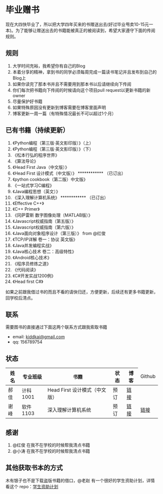 毕业赠书
======================================

现在大四快毕业了，所以把大学四年买来的书赠送出去(好过毕业甩卖10-15元一本)。为了能够让赠送出去的书籍能被真正的被阅读到，希望大家遵守下面的传阅规则。

## 规则 ##

1. 大学时间充裕，我希望你有自己的Blog
2. 本着分享的精神，拿到书的同学必须每周完成一篇读书笔记并且发布到自己的Blog上
3. 如果你读完了那本书并且不需要用到那本书以后请继续向下传阅
4. 你们每次把书籍向下传阅的时候请向这个项目pull request以更新书籍的新owner
5. 尽量保护好书籍
6. 如果特殊原因没有更新到博客需要在博客里面声明
7. 博客更新一周一篇（有特殊情况最长不可以超过1个月）

## 已有书籍（持续更新） ##

1. 《Python编程（第三版·英文影印版）》（上）
2. 《Python编程（第三版·英文影印版）》（下）
3. 《松本行弘的程序世界》
4. 《算法导论》
5. 《Head First Java（中文版）》
6. 《Head First 设计模式（中文版）》     ************      （已订出）
7. 《python cookbook（第二版）中文版》
8. 《一站式学习C编程》
9. 《Java编程思想（英文）》
10. 《深入理解计算机系统》               ************      （已订出）
11. 《Effective C++》
12. 《C++ Primer》
13. 《冈萨雷斯 数字图像处理（MATLAB版）》
14. 《Javascript权威指南（第五版）》
15. 《Javascript权威指南（第六版）》
16. 《Java面向对象程序设计（第三版）》 from @红俊
17. 《TCP/IP详解 卷一：协议 英文版》
18. 《Java并发编程实战》
19. 《Java核心技术 卷二：高级特性》
20. 《Android核心技术》
21. 《程序员修炼之道》
22. 《代码阅读》
23. 《C#开发实战1200例》
24. 《Head first C#》


如果之前跟我借过书的而且不看的请快归还，方便更新，后续还有更多书籍更新，回学校后清点。

## 联系 ##

需要图书的直接通过下面这两个联系方式跟我索取书籍

* email: kiddkai@gmail.com
* qq: 156789754


## 状态 ##

<table>
<thead>
    <tr><th>姓名</th><th>专业班级</th><th>书籍</th><th>状态</th><th>博客</th><td>Github</td></tr>
</thead>
<tbody>
    <tr><td>郝佳</td><td>计科1001</td><td>Head First 设计模式（中文版）</td><td>预订</td><td><a href="http://blog.csdn.net/haojiahj">链接</a></td><td></td></tr>
    <tr><td>谢峰</td><td>软件1103</td><td>深入理解计算机系统</td><td>预订</td><td><a href="http://xiefeng.sinaapp.com">链接</a></td><td><a href="https://github.com/xiefeng086">链接</a></td></tr>
</tbody>
</table>

## 感谢 ##

1. @红俊 在我不在学校的时候帮我清点书籍
2. @小涛 在我不在学校的时候帮我清点书籍


## 其他获取书本的方式 ##

木有银子也不是下载盗版书籍的借口，@老赵 有一个很好的学生资助计划，详情看这个 repo：[学生资助计划](https://github.com/JeffreyZhao/ssp)
